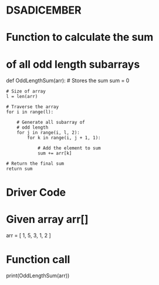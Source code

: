 # DSADICEMBER
# Function to calculate the sum
# of all odd length subarrays

def OddLengthSum(arr):
	# Stores the sum
	sum = 0

	# Size of array
	l = len(arr)

	# Traverse the array
	for i in range(l):

		# Generate all subarray of
		# odd length
		for j in range(i, l, 2):
			for k in range(i, j + 1, 1):

				# Add the element to sum
				sum += arr[k]
			
	# Return the final sum
	return sum

# Driver Code

# Given array arr[]
arr = [ 1, 5, 3, 1, 2 ]

# Function call
print(OddLengthSum(arr))
